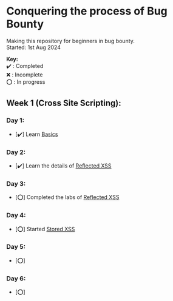 # Conquering the process of Bug Bounty
Making this repository for beginners in bug bounty.   
Started: 1st Aug 2024

**Key:**  
   ✔️ : Completed  
   ❌ : Incomplete  
   ⭕ : In progress  

## Week 1 (Cross Site Scripting):
### Day 1:
- [✔️] Learn [Basics](https://portswigger.net/web-security/cross-site-scripting)
### Day 2:
- [✔️] Learn the details of [Reflected XSS](https://portswigger.net/web-security/cross-site-scripting/reflected)
### Day 3:
- [⭕] Completed the labs of [Reflected XSS](https://portswigger.net/web-security/cross-site-scripting/reflected)
### Day 4:
- [⭕] Started [Stored XSS](https://portswigger.net/web-security/cross-site-scripting/stored)
### Day 5:
- [⭕] []()
### Day 6:
- [⭕] []()
